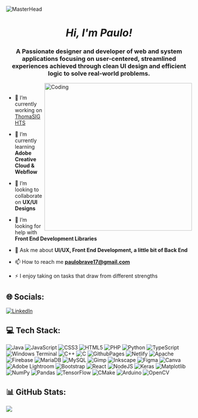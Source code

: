 ![MasterHead](https://github.com/paulopoig/paulopoig/assets/78188625/11fa2515-afb0-4b3d-bbd2-4838174efe36)


<h1 align="center"><i>Hi, I'm Paulo!</i></h1>
<h3 align="center">A Passionate designer and developer of web and system applications focusing on user-centered, streamlined experiences achieved through clean UI design and efficient logic to solve real-world problems.</h3>
<img align="right" alt="Coding" width="400" src="https://github.com/paulopoig/paulopoig/assets/78188625/b76c90cb-30ee-4378-bf4a-e7bf25fcd6d4">

<br>


- 🔭 I’m currently working on [ThomaSIGHTS](https://github.com/paulopoig/ThomaSIGHTS)

- 🌱 I’m currently learning **Adobe Creative Cloud & Webflow**

- 👯 I’m looking to collaborate on **UX/UI Designs**

- 🤝 I’m looking for help with **Front End Development Libraries**

- 💬 Ask me about **UI/UX, Front End Development, a little bit of Back End**

- 📫 How to reach me **paulobrave17@gmail.com**

- ⚡ I enjoy taking on tasks that draw from different strengths

## 🌐 Socials:
[![LinkedIn](https://img.shields.io/badge/LinkedIn-%230077B5.svg?logo=linkedin&logoColor=white)](https://www.linkedin.com/in/paulo-danque-a8b073295/) 

## 💻 Tech Stack:
![Java](https://img.shields.io/badge/java-%23ED8B00.svg?style=flat&logo=openjdk&logoColor=white) ![JavaScript](https://img.shields.io/badge/javascript-%23323330.svg?style=flat&logo=javascript&logoColor=%23F7DF1E) ![CSS3](https://img.shields.io/badge/css3-%231572B6.svg?style=flat&logo=css3&logoColor=white) ![HTML5](https://img.shields.io/badge/html5-%23E34F26.svg?style=flat&logo=html5&logoColor=white) ![PHP](https://img.shields.io/badge/php-%23777BB4.svg?style=flat&logo=php&logoColor=white) ![Python](https://img.shields.io/badge/python-3670A0?style=flat&logo=python&logoColor=ffdd54) ![TypeScript](https://img.shields.io/badge/typescript-%23007ACC.svg?style=flat&logo=typescript&logoColor=white) ![Windows Terminal](https://img.shields.io/badge/Windows%20Terminal-%234D4D4D.svg?style=flat&logo=windows-terminal&logoColor=white) ![C++](https://img.shields.io/badge/c++-%2300599C.svg?style=flat&logo=c%2B%2B&logoColor=white) ![C](https://img.shields.io/badge/c-%2300599C.svg?style=flat&logo=c&logoColor=white) ![GithubPages](https://img.shields.io/badge/github%20pages-121013?style=flat&logo=github&logoColor=white) ![Netlify](https://img.shields.io/badge/netlify-%23000000.svg?style=flat&logo=netlify&logoColor=#00C7B7) ![Apache](https://img.shields.io/badge/apache-%23D42029.svg?style=flat&logo=apache&logoColor=white) ![Firebase](https://img.shields.io/badge/Firebase-039BE5?style=flat&logo=Firebase&logoColor=white) ![MariaDB](https://img.shields.io/badge/MariaDB-003545?style=flat&logo=mariadb&logoColor=white) ![MySQL](https://img.shields.io/badge/mysql-%2300000f.svg?style=flat&logo=mysql&logoColor=white) ![Gimp](https://img.shields.io/badge/Gimp-657D8B?style=flat&logo=gimp&logoColor=FFFFFF) ![Inkscape](https://img.shields.io/badge/Inkscape-e0e0e0?style=flat&logo=inkscape&logoColor=080A13) ![Figma](https://img.shields.io/badge/figma-%23F24E1E.svg?style=flat&logo=figma&logoColor=white) ![Canva](https://img.shields.io/badge/Canva-%2300C4CC.svg?style=flat&logo=Canva&logoColor=white) ![Adobe Lightroom](https://img.shields.io/badge/Adobe%20Lightroom-31A8FF.svg?style=flat&logo=Adobe%20Lightroom&logoColor=white) ![Bootstrap](https://img.shields.io/badge/bootstrap-%238511FA.svg?style=flat&logo=bootstrap&logoColor=white) ![React](https://img.shields.io/badge/react-%2320232a.svg?style=flat&logo=react&logoColor=%2361DAFB) ![NodeJS](https://img.shields.io/badge/node.js-6DA55F?style=flat&logo=node.js&logoColor=white) ![Keras](https://img.shields.io/badge/Keras-%23D00000.svg?style=flat&logo=Keras&logoColor=white) ![Matplotlib](https://img.shields.io/badge/Matplotlib-%23ffffff.svg?style=flat&logo=Matplotlib&logoColor=black) ![NumPy](https://img.shields.io/badge/numpy-%23013243.svg?style=flat&logo=numpy&logoColor=white) ![Pandas](https://img.shields.io/badge/pandas-%23150458.svg?style=flat&logo=pandas&logoColor=white) ![TensorFlow](https://img.shields.io/badge/TensorFlow-%23FF6F00.svg?style=flat&logo=TensorFlow&logoColor=white) ![CMake](https://img.shields.io/badge/CMake-%23008FBA.svg?style=flat&logo=cmake&logoColor=white) ![Arduino](https://img.shields.io/badge/-Arduino-00979D?style=flat&logo=Arduino&logoColor=white) ![OpenCV](https://img.shields.io/badge/opencv-%23white.svg?style=flat&logo=opencv&logoColor=white)

## 📊 GitHub Stats:
![](https://github-readme-stats.vercel.app/api/top-langs/?username=paulopoig&theme=react&hide_border=true&include_all_commits=true&count_private=true&layout=compact)
